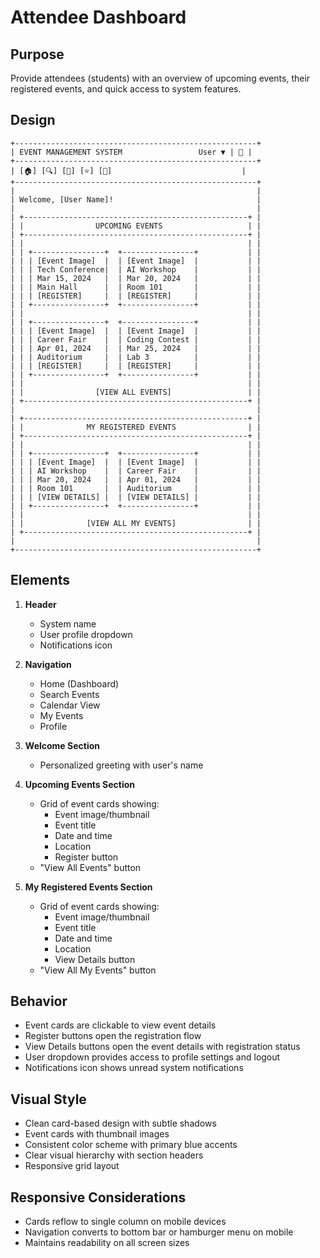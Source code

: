 # Attendee Dashboard

## Purpose
Provide attendees (students) with an overview of upcoming events, their registered events, and quick access to system features.

## Design

```
+------------------------------------------------------+
| EVENT MANAGEMENT SYSTEM                 User ▼ | 🔔 |
+------------------------------------------------------+
| [🏠] [🔍] [📅] [⭐] [👤]                             |
+------------------------------------------------------+
|                                                      |
| Welcome, [User Name]!                                |
|                                                      |
| +--------------------------------------------------+ |
| |                UPCOMING EVENTS                   | |
| +--------------------------------------------------+ |
| |                                                  | |
| | +----------------+  +----------------+           | |
| | | [Event Image]  |  | [Event Image]  |           | |
| | | Tech Conference|  | AI Workshop    |           | |
| | | Mar 15, 2024   |  | Mar 20, 2024   |           | |
| | | Main Hall      |  | Room 101       |           | |
| | | [REGISTER]     |  | [REGISTER]     |           | |
| | +----------------+  +----------------+           | |
| |                                                  | |
| | +----------------+  +----------------+           | |
| | | [Event Image]  |  | [Event Image]  |           | |
| | | Career Fair    |  | Coding Contest |           | |
| | | Apr 01, 2024   |  | Mar 25, 2024   |           | |
| | | Auditorium     |  | Lab 3          |           | |
| | | [REGISTER]     |  | [REGISTER]     |           | |
| | +----------------+  +----------------+           | |
| |                                                  | |
| |                [VIEW ALL EVENTS]                 | |
| +--------------------------------------------------+ |
|                                                      |
| +--------------------------------------------------+ |
| |              MY REGISTERED EVENTS                | |
| +--------------------------------------------------+ |
| |                                                  | |
| | +----------------+  +----------------+           | |
| | | [Event Image]  |  | [Event Image]  |           | |
| | | AI Workshop    |  | Career Fair    |           | |
| | | Mar 20, 2024   |  | Apr 01, 2024   |           | |
| | | Room 101       |  | Auditorium     |           | |
| | | [VIEW DETAILS] |  | [VIEW DETAILS] |           | |
| | +----------------+  +----------------+           | |
| |                                                  | |
| |              [VIEW ALL MY EVENTS]                | |
| +--------------------------------------------------+ |
|                                                      |
+------------------------------------------------------+
```

## Elements

1. **Header**
   - System name
   - User profile dropdown
   - Notifications icon

2. **Navigation**
   - Home (Dashboard)
   - Search Events
   - Calendar View
   - My Events
   - Profile

3. **Welcome Section**
   - Personalized greeting with user's name

4. **Upcoming Events Section**
   - Grid of event cards showing:
     - Event image/thumbnail
     - Event title
     - Date and time
     - Location
     - Register button
   - "View All Events" button

5. **My Registered Events Section**
   - Grid of event cards showing:
     - Event image/thumbnail
     - Event title
     - Date and time
     - Location
     - View Details button
   - "View All My Events" button

## Behavior

- Event cards are clickable to view event details
- Register buttons open the registration flow
- View Details buttons open the event details with registration status
- User dropdown provides access to profile settings and logout
- Notifications icon shows unread system notifications

## Visual Style

- Clean card-based design with subtle shadows
- Event cards with thumbnail images
- Consistent color scheme with primary blue accents
- Clear visual hierarchy with section headers
- Responsive grid layout

## Responsive Considerations

- Cards reflow to single column on mobile devices
- Navigation converts to bottom bar or hamburger menu on mobile
- Maintains readability on all screen sizes
